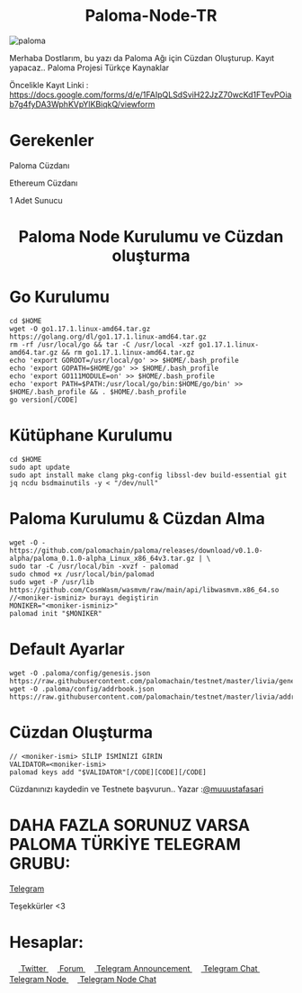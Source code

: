 <h1 align="center">Paloma-Node-TR</h1>

![paloma](https://user-images.githubusercontent.com/101149671/173926483-33d00bf3-861e-4e30-9339-e04360cbd16b.png)


Merhaba Dostlarım, bu yazı da Paloma Ağı için Cüzdan Oluşturup. Kayıt yapacaz..
Paloma Projesi Türkçe Kaynaklar


Öncelikle Kayıt Linki : https://docs.google.com/forms/d/e/1FAIpQLSdSviH22JzZ70wcKd1FTevPOiab7g4fyDA3WphKVpYlKBiqkQ/viewform



# Gerekenler

Paloma Cüzdanı 

Ethereum Cüzdanı 

1 Adet Sunucu



<h1 align="center">Paloma Node Kurulumu ve Cüzdan oluşturma</h1>


# Go Kurulumu

  
    cd $HOME
    wget -O go1.17.1.linux-amd64.tar.gz https://golang.org/dl/go1.17.1.linux-amd64.tar.gz
    rm -rf /usr/local/go && tar -C /usr/local -xzf go1.17.1.linux-amd64.tar.gz && rm go1.17.1.linux-amd64.tar.gz
    echo 'export GOROOT=/usr/local/go' >> $HOME/.bash_profile
    echo 'export GOPATH=$HOME/go' >> $HOME/.bash_profile
    echo 'export GO111MODULE=on' >> $HOME/.bash_profile
    echo 'export PATH=$PATH:/usr/local/go/bin:$HOME/go/bin' >> $HOME/.bash_profile && . $HOME/.bash_profile
    go version[/CODE]


# Kütüphane Kurulumu

   

    cd $HOME
    sudo apt update
    sudo apt install make clang pkg-config libssl-dev build-essential git jq ncdu bsdmainutils -y < "/dev/null"



# Paloma Kurulumu & Cüzdan Alma


    wget -O - https://github.com/palomachain/paloma/releases/download/v0.1.0-alpha/paloma_0.1.0-alpha_Linux_x86_64v3.tar.gz | \
    sudo tar -C /usr/local/bin -xvzf - palomad
    sudo chmod +x /usr/local/bin/palomad
    sudo wget -P /usr/lib https://github.com/CosmWasm/wasmvm/raw/main/api/libwasmvm.x86_64.so
    //<moniker-isminiz> burayı degiştirin
    MONIKER="<moniker-isminiz>"
    palomad init "$MONIKER"


# Default Ayarlar

   
    wget -O .paloma/config/genesis.json https://raw.githubusercontent.com/palomachain/testnet/master/livia/genesis.json
    wget -O .paloma/config/addrbook.json https://raw.githubusercontent.com/palomachain/testnet/master/livia/addrbook.json

    
# Cüzdan Oluşturma
   
    // <moniker-ismi> SİLİP İSMİNİZİ GİRİN
    VALIDATOR=<moniker-ismi>
    palomad keys add "$VALIDATOR"[/CODE][CODE][/CODE]


Cüzdanınızı kaydedin ve Testnete başvurun.. 
Yazar :[@muuustafasari](https://twitter.com/muuustafasari) 

# DAHA FAZLA SORUNUZ VARSA PALOMA TÜRKİYE TELEGRAM GRUBU:

[Telegram](https://t.me/PalomaTurkish)

Teşekkürler <3


# Hesaplar:

[<img src="https://cdn-icons-png.flaticon.com/512/733/733579.png" width="16px"> Twitter   ](https://twitter.com/Ruesandora0) 
[<img src="https://cdn-icons-png.flaticon.com/512/1336/1336494.png" width="16px"> Forum   ](https://forum.rues.info/index.php)
[<img src="https://cdn-icons-png.flaticon.com/512/2111/2111646.png" width="16px"> Telegram Announcement   ](https://t.me/RuesAnnouncement)
[<img src="https://cdn-icons-png.flaticon.com/512/2111/2111646.png" width="16px"> Telegram Chat   ](https://t.me/RuesChat)
[<img src="https://cdn-icons-png.flaticon.com/512/2111/2111646.png" width="16px"> Telegram Node   ](https://t.me/RuesNode)
[<img src="https://cdn-icons-png.flaticon.com/512/2111/2111646.png" width="16px"> Telegram Node Chat](https://t.me/RuesNodeChat)

